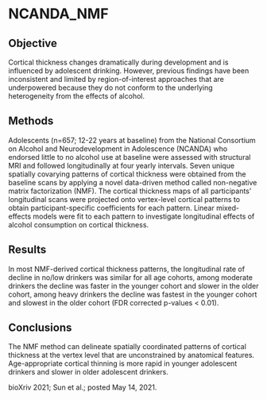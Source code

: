 # NCANDA_NMF
## Objective 
Cortical thickness changes dramatically during development and is influenced by adolescent drinking. However, previous findings have been inconsistent and limited by region-of-interest approaches that are underpowered because they do not conform to the underlying heterogeneity from the effects of alcohol. 
## Methods 
Adolescents (n=657; 12-22 years at baseline) from the National Consortium on Alcohol and Neurodevelopment in Adolescence (NCANDA) who endorsed little to no alcohol use at baseline were assessed with structural MRI and followed longitudinally at four yearly intervals. Seven unique spatially covarying patterns of cortical thickness were obtained from the baseline scans by applying a novel data-driven method called non-negative matrix factorization (NMF). The cortical thickness maps of all participants’ longitudinal scans were projected onto vertex-level cortical patterns to obtain participant-specific coefficients for each pattern. Linear mixed-effects models were fit to each pattern to investigate longitudinal effects of alcohol consumption on cortical thickness. 	
## Results
In most NMF-derived cortical thickness patterns, the longitudinal rate of decline in no/low drinkers was similar for all age cohorts, among moderate drinkers the decline was faster in the younger cohort and slower in the older cohort, among heavy drinkers the decline was fastest in the younger cohort and slowest in the older cohort (FDR corrected p-values < 0.01). 
## Conclusions
The NMF method can delineate spatially coordinated patterns of cortical thickness at the vertex level that are unconstrained by anatomical features. Age-appropriate cortical thinning is more rapid in younger adolescent drinkers and slower in older adolescent drinkers.

bioXriv 2021; Sun et al.; posted May 14, 2021.

